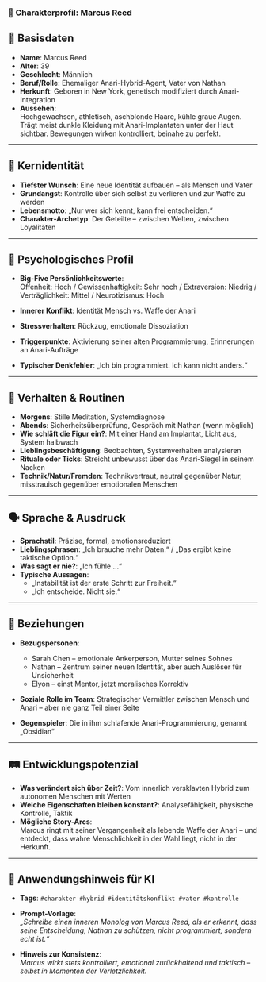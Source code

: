 ### 🧬 Charakterprofil: **Marcus Reed**

🪪 Basisdaten
-------------

* **Name**: Marcus Reed  
* **Alter**: 39  
* **Geschlecht**: Männlich  
* **Beruf/Rolle**: Ehemaliger Anari-Hybrid-Agent, Vater von Nathan  
* **Herkunft**: Geboren in New York, genetisch modifiziert durch Anari-Integration  
* **Aussehen**:  
  Hochgewachsen, athletisch, aschblonde Haare, kühle graue Augen. Trägt meist dunkle Kleidung mit Anari-Implantaten unter der Haut sichtbar. Bewegungen wirken kontrolliert, beinahe zu perfekt.

---

🎯 Kernidentität
----------------

* **Tiefster Wunsch**: Eine neue Identität aufbauen – als Mensch und Vater  
* **Grundangst**: Kontrolle über sich selbst zu verlieren und zur Waffe zu werden  
* **Lebensmotto**: „Nur wer sich kennt, kann frei entscheiden.“  
* **Charakter-Archetyp**: Der Geteilte – zwischen Welten, zwischen Loyalitäten

---

🧠 Psychologisches Profil
-------------------------

* **Big-Five Persönlichkeitswerte**:  
  Offenheit: Hoch / Gewissenhaftigkeit: Sehr hoch / Extraversion: Niedrig / Verträglichkeit: Mittel / Neurotizismus: Hoch

* **Innerer Konflikt**: Identität Mensch vs. Waffe der Anari  
* **Stressverhalten**: Rückzug, emotionale Dissoziation  
* **Triggerpunkte**: Aktivierung seiner alten Programmierung, Erinnerungen an Anari-Aufträge  
* **Typischer Denkfehler**: „Ich bin programmiert. Ich kann nicht anders.“

---

🔄 Verhalten & Routinen
-----------------------

* **Morgens**: Stille Meditation, Systemdiagnose  
* **Abends**: Sicherheitsüberprüfung, Gespräch mit Nathan (wenn möglich)  
* **Wie schläft die Figur ein?**: Mit einer Hand am Implantat, Licht aus, System halbwach  
* **Lieblingsbeschäftigung**: Beobachten, Systemverhalten analysieren  
* **Rituale oder Ticks**: Streicht unbewusst über das Anari-Siegel in seinem Nacken  
* **Technik/Natur/Fremden**: Technikvertraut, neutral gegenüber Natur, misstrauisch gegenüber emotionalen Menschen

---

🗣️ Sprache & Ausdruck
----------------------

* **Sprachstil**: Präzise, formal, emotionsreduziert  
* **Lieblingsphrasen**: „Ich brauche mehr Daten.“ / „Das ergibt keine taktische Option.“  
* **Was sagt er nie?**: „Ich fühle …“  
* **Typische Aussagen**:
  * „Instabilität ist der erste Schritt zur Freiheit.“  
  * „Ich entscheide. Nicht sie.“

---

👥 Beziehungen
--------------

* **Bezugspersonen**:  
  * Sarah Chen – emotionale Ankerperson, Mutter seines Sohnes  
  * Nathan – Zentrum seiner neuen Identität, aber auch Auslöser für Unsicherheit  
  * Elyon – einst Mentor, jetzt moralisches Korrektiv

* **Soziale Rolle im Team**: Strategischer Vermittler zwischen Mensch und Anari – aber nie ganz Teil einer Seite  
* **Gegenspieler**: Die in ihm schlafende Anari-Programmierung, genannt „Obsidian“

---

🛤️ Entwicklungspotenzial
-------------------------

* **Was verändert sich über Zeit?**: Vom innerlich versklavten Hybrid zum autonomen Menschen mit Werten  
* **Welche Eigenschaften bleiben konstant?**: Analysefähigkeit, physische Kontrolle, Taktik  
* **Mögliche Story-Arcs**:  
  Marcus ringt mit seiner Vergangenheit als lebende Waffe der Anari – und entdeckt, dass wahre Menschlichkeit in der Wahl liegt, nicht in der Herkunft.

---

🧾 Anwendungshinweis für KI
---------------------------

* **Tags**: `#charakter #hybrid #identitätskonflikt #vater #kontrolle`  
* **Prompt-Vorlage**:  
  _„Schreibe einen inneren Monolog von Marcus Reed, als er erkennt, dass seine Entscheidung, Nathan zu schützen, nicht programmiert, sondern echt ist.“_

* **Hinweis zur Konsistenz**:  
  _Marcus wirkt stets kontrolliert, emotional zurückhaltend und taktisch – selbst in Momenten der Verletzlichkeit._  
